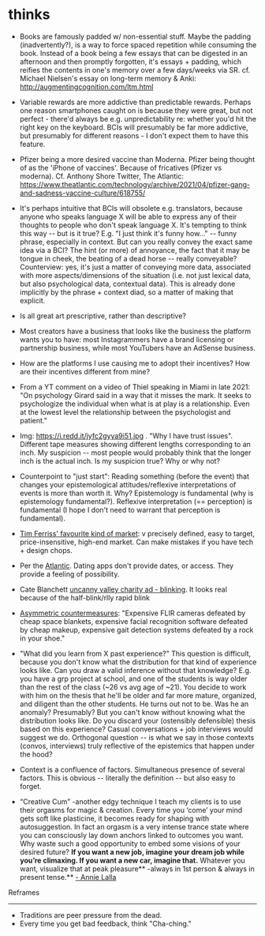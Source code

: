 # thinks

 * Books are famously padded w/ non-essential stuff. Maybe the padding (inadvertently?), is a way to force spaced repetition while consuming the book. Instead of a book being a few essays that can be digested in an afternoon and then promptly forgotten, it's essays + padding, which reifies the contents in one's memory over a few days/weeks via SR. cf. Michael Nielsen's essay on long-term memory & Anki: http://augmentingcognition.com/ltm.html

 * Variable rewards are more addictive than predictable rewards. Perhaps one reason smartphones caught on is because they were great, but not perfect - there'd always be e.g. unpredictability re: whether you'd hit the right key on the keyboard. BCIs will presumably be far more addictive, but presumably for different reasons - I don't expect them to have this feature. 

 * Pfizer being a more desired vaccine than Moderna. Pfizer being thought of as the 'iPhone of vaccines'. Because of fricatives (Pfizer vs moderna). Cf. Anthony Shore Twitter, The Atlantic: https://www.theatlantic.com/technology/archive/2021/04/pfizer-gang-and-sadness-vaccine-culture/618755/

 * It's perhaps intuitive that BCIs will obsolete e.g. translators, because anyone who speaks language X will be able to express any of their thoughts to people who don't speak language X. It's tempting to think this way -- but is it true? E.g. "I just think it's funny how..." -- funny phrase, especially in context. But can you really convey the exact same idea via a BCI? The hint (or more) of annoyance, the fact that it may be tongue in cheek, the beating of a dead horse -- really conveyable? Counterview: yes, it's just a matter of conveying more data, associated with more aspects/dimensions of the situation (i.e. not just lexical data, but also psychological data, contextual data). This is already done implicitly by the phrase + context diad, so a matter of making that explicit.

 * Is all great art prescriptive, rather than descriptive?

 * Most creators have a business that looks like the business the platform wants you to have: most Instagrammers have a brand licensing or partnership business, while most YouTubers have an AdSense business. 

* How are the platforms I use causing me to adopt their incentives? How are their incentives different from mine?

 * From a YT comment on a video of Thiel speaking in Miami in late 2021: "On psychology Girard said in a way that it misses the mark.  It seeks to psychologize the individual when what is at play is a relationship.  Even at the lowest level the relationship between the psychologist and patient."

* Img: https://i.redd.it/jyfc2gyya9i51.jpg . "Why I have trust issues". Different tape measures showing different lengths corresponding to an inch. My suspicion -- most people would probably think that the longer inch is the actual inch. Is my suspicion true? Why or why not?

* Counterpoint to "just start": Reading something (before the event) that changes your epistemological attitudes/reflexive interpretations of events is more than worth it. Why? Epistemology is fundamental (why is epistemology fundamental?). Reflexive interpretation (== perception) is fundamental (I hope I don't need to warrant that perception is fundamental).

* [Tim Ferriss' favourite kind of market](https://www.youtube.com/watch?v=sPleJbpqbwc): v precisely defined, easy to target, price-insensitive, high-end market. Can make mistakes if you have tech + design chops.

* Per the [Atlantic](https://outline.com/cJs5Fe). Dating apps don't provide dates, or access. They provide a feeling of possibility.
 
* Cate Blanchett [uncanny valley charity ad - blinking](https://imgur.com/MGP9p41). It looks real because of the half-blink/rlly rapid blink

* [Asymmetric countermeasures](https://www.quora.com/How-do-you-block-an-infrared-helicopter/answer/Franklin-Veaux?ch=10&oid=331203225&share=a3ad3d73&srid=TxcX&target_type=answer): "Expensive FLIR cameras defeated by cheap space blankets, expensive facial recognition software defeated by cheap makeup, expensive gait detection systems defeated by a rock in your shoe."

* "What did you learn from X past experience?" This question is difficult, because you don't know what the distribution for that kind of experience looks like. Can you draw a valid inference without that knowledge? E.g. you have a grp project at school, and one of the students is way older than the rest of the class (~26 vs avg age of ~21). You decide to work with him on the thesis that he'll be older and far more mature, organized, and diligent than the other students. He turns out not to be. Was he an anomaly? Presumably? But you can't know without knowing what the distribution looks like. Do you discard your (ostensibly defensible) thesis based on this experience? Casual conversations + job interviews would suggest we do. Orthogonal question --  is what we say in those contexts (convos, interviews) truly reflective of the epistemics that happen under the hood?

* Context is a confluence of factors. Simultaneous presence of several factors. This is obvious -- literally the definition -- but also easy to forget.

* “Creative Cum” -another edgy technique I teach my clients is to use their orgasms for magic & creation. Every time you ‘come’ your mind gets soft like plasticine, it becomes ready for shaping with autosuggestion. In fact an orgasm is a very intense trance state where you can consciously lay down anchors linked to outcomes you want. Why waste such a good opportunity to embed some visions of your desired future? **If you want a new job, imagine your dream job while you’re climaxing. If you want a new car, imagine that.** Whatever you want, visualize that at peak pleasure** -always in 1st person & always in present tense.** [- Annie Lalla](https://annielalla.com/sex-deeper-love-money/)


Reframes

--------
* Traditions are peer pressure from the dead. 
* Every time you get bad feedback, think "Cha-ching."
